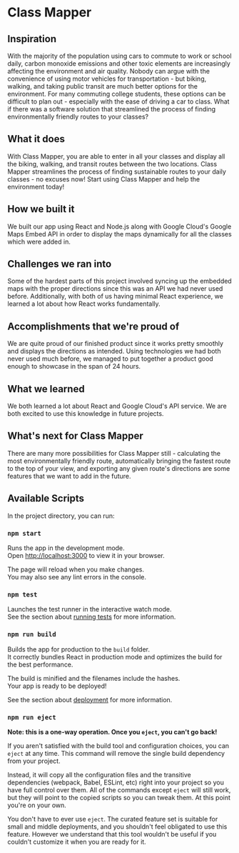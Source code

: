 # Class Mapper

## Inspiration

With the majority of the population using cars to commute to work or school daily, carbon monoxide emissions and other toxic elements are increasingly affecting the environment and air quality. Nobody can argue with the convenience of using motor vehicles for transportation - but biking, walking, and taking public transit are much better options for the environment. For many commuting college students, these options can be difficult to plan out - especially with the ease of driving a car to class. What if there was a software solution that streamlined the process of finding environmentally friendly routes to your classes?

## What it does

With Class Mapper, you are able to enter in all your classes and display all the biking, walking, and transit routes between the two locations. Class Mapper streamlines the process of finding sustainable routes to your daily classes - no excuses now! Start using Class Mapper and help the environment today!

## How we built it

We built our app using React and Node.js along with Google Cloud's Google Maps Embed API in order to display the maps dynamically for all the classes which were added in.

## Challenges we ran into

Some of the hardest parts of this project involved syncing up the embedded maps with the proper directions since this was an API we had never used before. Additionally, with both of us having minimal React experience, we learned a lot about how React works fundamentally.

## Accomplishments that we're proud of

We are quite proud of our finished product since it works pretty smoothly and displays the directions as intended. Using technologies we had both never used much before, we managed to put together a product good enough to showcase in the span of 24 hours.

## What we learned

We both learned a lot about React and Google Cloud's API service. We are both excited to use this knowledge in future projects.

## What's next for Class Mapper

There are many more possibilities for Class Mapper still - calculating the most environmentally friendly route, automatically bringing the fastest route to the top of your view, and exporting any given route's directions are some features that we want to add in the future.

## Available Scripts

In the project directory, you can run:

### `npm start`

Runs the app in the development mode.\
Open [http://localhost:3000](http://localhost:3000) to view it in your browser.

The page will reload when you make changes.\
You may also see any lint errors in the console.

### `npm test`

Launches the test runner in the interactive watch mode.\
See the section about [running tests](https://facebook.github.io/create-react-app/docs/running-tests) for more information.

### `npm run build`

Builds the app for production to the `build` folder.\
It correctly bundles React in production mode and optimizes the build for the best performance.

The build is minified and the filenames include the hashes.\
Your app is ready to be deployed!

See the section about [deployment](https://facebook.github.io/create-react-app/docs/deployment) for more information.

### `npm run eject`

**Note: this is a one-way operation. Once you `eject`, you can't go back!**

If you aren't satisfied with the build tool and configuration choices, you can `eject` at any time. This command will remove the single build dependency from your project.

Instead, it will copy all the configuration files and the transitive dependencies (webpack, Babel, ESLint, etc) right into your project so you have full control over them. All of the commands except `eject` will still work, but they will point to the copied scripts so you can tweak them. At this point you're on your own.

You don't have to ever use `eject`. The curated feature set is suitable for small and middle deployments, and you shouldn't feel obligated to use this feature. However we understand that this tool wouldn't be useful if you couldn't customize it when you are ready for it.
